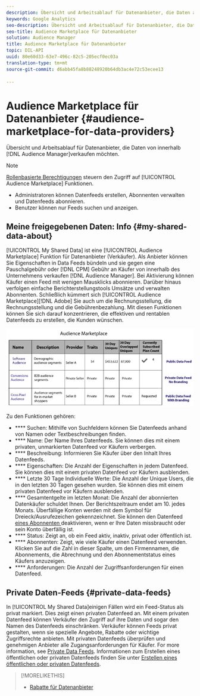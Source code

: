 ```yaml
---
description: Übersicht und Arbeitsablauf für Datenanbieter, die Daten aus Audience Manager verkaufen möchten.
keywords: Google Analytics
seo-description: Übersicht und Arbeitsablauf für Datenanbieter, die Daten aus Audience Manager verkaufen möchten.
seo-title: Audience Marketplace für Datenanbieter
solution: Audience Manager
title: Audience Marketplace für Datenanbieter
topic: DIL-API
uuid: 80e60d33-63e7-496c-82c5-205ecf0ec03a
translation-type: tm+mt
source-git-commit: d6abb45fa8b88248920b64db3ac4e72c53ecee13

---
```



# Audience Marketplace für Datenanbieter {#audience-marketplace-for-data-providers}

Übersicht und Arbeitsablauf für Datenanbieter, die Daten von innerhalb [!DNL Audience Manager]verkaufen möchten.

<!-- c_marketplace_provider.xml -->

>[!NOTE]
>
>[Rollenbasierte Berechtigungen](../../../reporting/reports-dashboard.md) steuern den Zugriff auf [!UICONTROL Audience Marketplace] Funktionen.
>
>* Administratoren können Datenfeeds erstellen, Abonnenten verwalten und Datenfeeds abonnieren.
>* Benutzer können nur Feeds suchen und anzeigen.


## Meine freigegebenen Daten: Info {#my-shared-data-about}

[!UICONTROL My Shared Data] ist eine [!UICONTROL Audience Marketplace] Funktion für Datenanbieter (Verkäufer). Als Anbieter können Sie Eigenschaften in Data Feeds bündeln und sie gegen eine Pauschalgebühr oder [!DNL CPM] Gebühr an Käufer von innerhalb des Unternehmens verkaufen [!DNL Audience Manager]. Bei Aktivierung können Käufer einen Feed mit wenigen Mausklicks abonnieren. Darüber hinaus verfolgen einfache Berichterstellungstools Umsätze und verwalten Abonnenten. Schließlich kümmert sich [!UICONTROL Audience Marketplace][!DNL Adobe] Sie auch um die Rechnungsstellung, die Rechnungsstellung und die Gebührenbezahlung. Mit diesen Funktionen können Sie sich darauf konzentrieren, die effektiven und rentablen Datenfeeds zu erstellen, die Kunden wünschen.

![](assets/seller_marketplace.png)

<!-- c_myshared_data.xml -->

Zu den Funktionen gehören:

* **** Suchen: Mithilfe von Suchfeldern können Sie Datenfeeds anhand von Namen oder Textbeschreibungen finden.
* **** Name: Der Name Ihres Datenfeeds. Sie können dies mit einem privaten, unmarkierten Datenfeed vor Käufern verbergen.
* **** Beschreibung: Informieren Sie Käufer über den Inhalt Ihres Datenfeeds.
* **** Eigenschaften: Die Anzahl der Eigenschaften in jedem Datenfeed. Sie können dies mit einem privaten Datenfeed vor Käufern ausblenden.
* **** Letzte 30 Tage Individuelle Werte: Die Anzahl der Unique Users, die in den letzten 30 Tagen gesehen wurden. Sie können dies mit einem privaten Datenfeed vor Käufern ausblenden.
* **** Gesamtentgelte im letzten Monat: Die Anzahl der abonnierten Datenkäufer schuldet Ihnen. Der Berichtszeitraum endet am 10. jedes Monats. Überfällige Konten werden mit dem Symbol für Dreieck/Ausrufezeichen gekennzeichnet. Sie können den Datenfeed[ eines Abonnenten ](../../../features/audience-marketplace/marketplace-data-providers/marketplace-create-manage-feeds.md#deactivate-data-feed)deaktivieren, wenn er Ihre Daten missbraucht oder sein Konto überfällig ist.
* **** Status:  Zeigt an, ob ein Feed aktiv, inaktiv, privat oder öffentlich ist.
* **** Abonnenten: Zeigt, wie viele Käufer einen Datenfeed verwenden. Klicken Sie auf die Zahl in dieser Spalte, um den Firmennamen, die Abonnements, die Abrechnung und den Abonnementstatus eines Käufers anzuzeigen.
* **** Anforderungen: Die Anzahl der Zugriffsanforderungen für einen Datenfeed.

## Private Daten-Feeds {#private-data-feeds}

In [!UICONTROL My Shared Data]einigen Fällen wird ein Feed-Status als privat markiert. Dies zeigt einen privaten Datenfeed an. Mit einem privaten Datenfeed können Verkäufer den Zugriff auf ihre Daten und sogar den Namen des Datenfeeds einschränken. Verkäufer können Feeds privat gestalten, wenn sie spezielle Angebote, Rabatte oder wichtige Zugriffsrechte anbieten. Mit privaten Datenfeeds überprüfen und genehmigen Anbieter alle Zugangsanforderungen für Käufer. For more information, see [Private Data Feeds](../../../features/audience-marketplace/marketplace-private-feeds.md). Informationen zum Erstellen eines öffentlichen oder privaten Datenfeeds finden Sie unter [Erstellen eines öffentlichen oder privaten Datenfeeds](../../../features/audience-marketplace/marketplace-data-providers/marketplace-create-manage-feeds.md#create-public-private-data-feed).

>[!MORELIKETHIS]
>
>* [Rabatte für Datenanbieter](../../../features/audience-marketplace/marketplace-data-providers/marketplace-create-manage-feeds.md#discounts)

